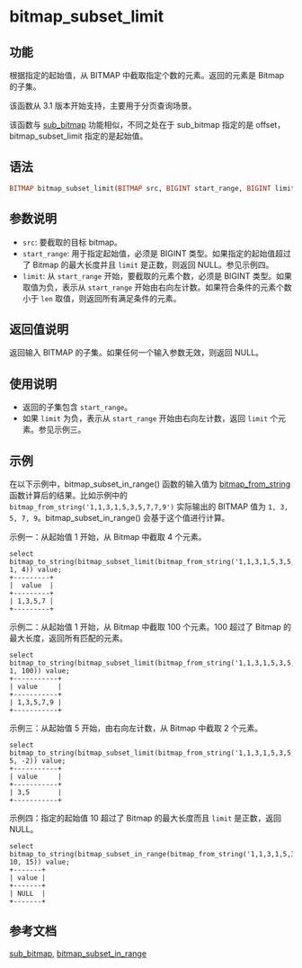 # bitmap_subset_limit

## 功能

根据指定的起始值，从 BITMAP 中截取指定个数的元素。返回的元素是 Bitmap 的子集。

该函数从 3.1 版本开始支持，主要用于分页查询场景。

该函数与 [sub_bitmap](./sub_bitmap.md) 功能相似，不同之处在于 sub_bitmap 指定的是 offset，bitmap_subset_limit 指定的是起始值。

## 语法

```Haskell
BITMAP bitmap_subset_limit(BITMAP src, BIGINT start_range, BIGINT limit)
```

## 参数说明

- `src`: 要截取的目标 bitmap。
- `start_range`: 用于指定起始值，必须是 BIGINT 类型。如果指定的起始值超过了 Bitmap 的最大长度并且 `limit` 是正数，则返回 NULL。参见示例四。
- `limit`: 从 `start_range` 开始，要截取的元素个数，必须是 BIGINT 类型。如果取值为负，表示从 `start_range` 开始由右向左计数。如果符合条件的元素个数小于 `len` 取值，则返回所有满足条件的元素。

## 返回值说明

返回输入 BITMAP 的子集。如果任何一个输入参数无效，则返回 NULL。

## 使用说明

- 返回的子集包含 `start_range`。
- 如果 `limit` 为负，表示从 `start_range` 开始由右向左计数，返回 `limit` 个元素。参见示例三。

## 示例

在以下示例中，bitmap_subset_in_range() 函数的输入值为 [bitmap_from_string](./bitmap_from_string.md) 函数计算后的结果。比如示例中的 `bitmap_from_string('1,1,3,1,5,3,5,7,7,9')` 实际输出的 BITMAP 值为 `1, 3, 5, 7, 9`。bitmap_subset_in_range() 会基于这个值进行计算。

示例一：从起始值 1 开始，从 Bitmap 中截取 4 个元素。

```Plaintext
select bitmap_to_string(bitmap_subset_limit(bitmap_from_string('1,1,3,1,5,3,5,7,7,9'), 1, 4)) value;
+---------+
|  value  |
+---------+
| 1,3,5,7 |
+---------+
```

示例二：从起始值 1 开始，从 Bitmap 中截取 100 个元素。100 超过了 Bitmap 的最大长度，返回所有匹配的元素。

```Plaintext
select bitmap_to_string(bitmap_subset_limit(bitmap_from_string('1,1,3,1,5,3,5,7,7,9'), 1, 100)) value;
+-----------+
| value     |
+-----------+
| 1,3,5,7,9 |
+-----------+
```

示例三：从起始值 5 开始，由右向左计数，从 Bitmap 中截取 2 个元素。

```Plaintext
select bitmap_to_string(bitmap_subset_limit(bitmap_from_string('1,1,3,1,5,3,5,7,7,9'), 5, -2)) value;
+-----------+
| value     |
+-----------+
| 3,5       |
+-----------+
```

示例四：指定的起始值 10 超过了 Bitmap 的最大长度而且 `limit` 是正数，返回 NULL。

```Plain
select bitmap_to_string(bitmap_subset_in_range(bitmap_from_string('1,1,3,1,5,3,5,7,7,9'), 10, 15)) value;
+-------+
| value |
+-------+
| NULL  |
+-------+
```

## 参考文档

[sub_bitmap](./sub_bitmap.md), [bitmap_subset_in_range](./bitmap_subset_in_range.md)

